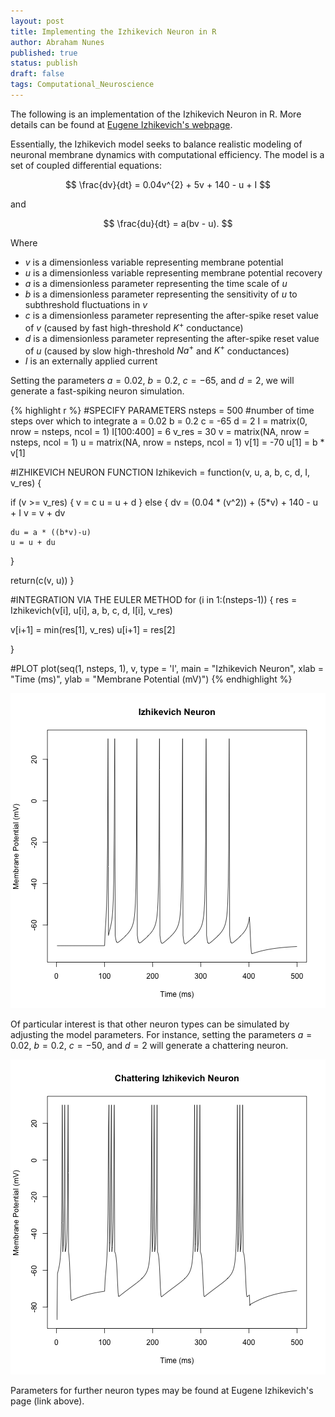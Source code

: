 ```yaml
---
layout: post
title: Implementing the Izhikevich Neuron in R
author: Abraham Nunes
published: true
status: publish
draft: false
tags: Computational_Neuroscience
---
```

 
<script type="text/x-mathjax-config">
MathJax.Hub.Config({
  tex2jax: {inlineMath: [['$','$'], ['\\(','\\)']]}
});
</script>
<script type="text/javascript"
  src="https://cdn.mathjax.org/mathjax/latest/MathJax.js?config=TeX-AMS-MML_HTMLorMML">
</script>
 
The following is an implementation of the Izhikevich Neuron in R. More details can be found at [Eugene Izhikevich's webpage](http://www.izhikevich.org/publications/spikes.htm).
 
Essentially, the Izhikevich model seeks to balance realistic modeling of neuronal membrane dynamics with computational efficiency. The model is a set of coupled differential equations:
 
$$
\frac{dv}{dt} = 0.04v^{2} + 5v + 140 - u + I
$$
 
and 
 
$$
\frac{du}{dt} = a(bv - u).
$$
 
Where 
 
+ $v$ is a dimensionless variable representing membrane potential
+ $u$ is a dimensionless variable representing membrane potential recovery
+ $a$ is a dimensionless parameter representing the time scale of $u$
+ $b$ is a dimensionless parameter representing the sensitivity of $u$ to subthreshold fluctuations in $v$
+ $c$ is a dimensionless parameter representing the after-spike reset value of $v$ (caused by fast high-threshold $K^{+}$ conductance)
+ $d$ is a dimensionless parameter representing the after-spike reset value of $u$ (caused by slow high-threshold $Na^{+}$ and $K^{+}$ conductances)
+ $I$ is an externally applied current
 
Setting the parameters $a = 0.02$, $b = 0.2$, $c = -65$, and $d = 2$, we will generate a fast-spiking neuron simulation.
 

{% highlight r %}
#SPECIFY PARAMETERS
nsteps     = 500 #number of time steps over which to integrate
a          = 0.02
b          = 0.2
c          = -65
d          = 2
I          = matrix(0, nrow = nsteps, ncol = 1)
I[100:400] = 6
v_res      = 30
v          = matrix(NA, nrow = nsteps, ncol = 1)
u          = matrix(NA, nrow = nsteps, ncol = 1)
v[1]       = -70
u[1]       = b * v[1]
  
 
#IZHIKEVICH NEURON FUNCTION
Izhikevich = function(v, u, a, b, c, d, I, v_res) {
  
  if (v >= v_res) {
    v = c
    u = u + d
  } else {
    dv = (0.04 * (v^2)) + (5*v) + 140 - u + I
    v = v + dv
    
    du = a * ((b*v)-u)
    u = u + du
  }
  
  
  
  return(c(v, u))
}
 
#INTEGRATION VIA THE EULER METHOD
for (i in 1:(nsteps-1)) {
  res = Izhikevich(v[i], u[i], a, b, c, d, I[i], v_res)
  
  v[i+1] = min(res[1], v_res)
  u[i+1] = res[2]
    
}
 
#PLOT
plot(seq(1, nsteps, 1), v, 
     type = 'l',
     main = "Izhikevich Neuron",
     xlab = "Time (ms)",
     ylab = "Membrane Potential (mV)")
{% endhighlight %}

![plot of chunk unnamed-chunk-1](/figures/unnamed-chunk-1-1.png) 
 
Of particular interest is that other neuron types can be simulated by adjusting the model parameters. For instance, setting the parameters $a = 0.02$, $b = 0.2$, $c = -50$, and $d = 2$ will generate a chattering neuron.
 
![plot of chunk unnamed-chunk-2](/figures/unnamed-chunk-2-1.png) 
 
Parameters for further neuron types may be found at Eugene Izhikevich's page (link above).
